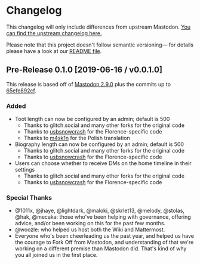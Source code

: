 # Changelog

This changelog will only include differences from upstream Mastodon. [You can find the upstream
changelog here.](https://github.com/tootsuite/mastodon/blob/master/CHANGELOG.md)

Please note that this project doesn't follow semantic versioning— for details please have a look at
our [README file].

[README file]: ./README.md

## Pre-Release 0.1.0 [2019-06-16 / v0.0.1.0]

This release is based off of [Mastodon 2.9.0] plus the commits up to [65efe892cf].

[Mastodon 2.9.0]: https://github.com/tootsuite/mastodon/blob/v2.9.0/CHANGELOG.md
[65efe892cf]: https://github.com/tootsuite/mastodon/compare/c9eeb2e832b5b36a86028bbec7a353c32be510a7..65efe892cf56cd4f998de885bccc36e9231d8144

### Added

* Toot length can now be configured by an admin; default is 500
    * Thanks to glitch.social and many other forks for the original code
    * Thanks to [usbsnowcrash] for the Florence-specific code
    * Thanks to [m4sk1n] for the Polish translation
* Biography length can now be configured by an admin; default is 500
    * Thanks to glitch.social and many other forks for the original code
    * Thanks to [usbsnowcrash] for the Florence-specific code
* Users can choose whether to receive DMs on the home timeline in their settings
    * Thanks to glitch.social and many other forks for the original code
    * Thanks to [usbsnowcrash] for the Florence-specific code

[usbsnowcrash]: https://github.com/usbsnowcrash
[m4sk1n]: https://github.com/m4sk1n

### Special Thanks

* @1011x, @jhaye, @lightdark, @maloki, @skrlet13, @melody, @stolas, @hak, @mecaka: those who've
  been helping with governance, offering advice, and/or been working on this for the past few
  months.
* @woozle: who helped us host both the Wiki and Mattermost.
* Everyone who's been cheerleading us the past year, and helped us have the courage to Fork Off
  from Mastodon, and understanding of that we're working on a different premise than Mastodon did.
  That's kind of why you all joined us in the first place.
